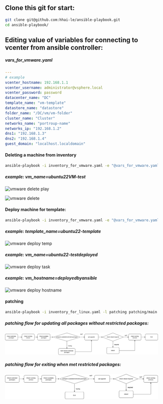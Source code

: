 ## Clone this git for start:

```bash
git clone git@github.com:hhai-le/ansible-playbook.git
cd ansible-playbook/
```

## Editing value of variables for connecting to vcenter from ansible controller:

##### vars_for_vmware.yaml

```yaml
---
# example
vcenter_hostname: 192.168.1.1
vcenter_username: administrator@vsphere.local
vcenter_password: password
datacenter_name: "DC"
template_name: "vm-template"
datastore_name: "datastore"
folder_name: "/DC/vm/vm-folder"
cluster_name: "Cluster"
networks_name: "portroup-name"
networks_ip: "192.168.1.2"
dns1: "192.168.1.3"
dns2: "192.168.1.4"
guest_domain: "localhost.localdomain"
```

#### Deleting a machine from inventory
```bash
ansible-playbook -i inventory_for_vmware.yaml -e "@vars_for_vmware.yaml" -e "vm_name=<name of VM machine>" vmware-delete/main.yaml
```
##### example: vm_name=ubuntu22VM-test
![vmware delete play](file:///C:/Project/ansible/playbook/images/vmware-delete-play.png)

![vmware delete](file:///C:/Project/ansible/playbook/images/vmware-delete.png)

#### Deploy machine for template:

```bash
ansible-playbook -i inventory_for_vmware.yaml -e "@vars_for_vmware.yaml" -e "template_name=<name of template>" -e "vm_name=<name of machine>" -e "vm_hostname=<hostname of VM>" vmware-deploy/main.yaml
```
##### example: template_name=ubuntu22-template

![vmware deploy temp](file:///C:/Project/ansible/playbook/images/vmware-deploy-temp.png)

##### example: vm_name=ubuntu22-testdeployed
![vmware deploy task](file:///C:/Project/ansible/playbook/images/vmware-deploy-task.png)

##### example: vm_hostname=deployedbyansible
![vmware deploy hostname](file:///C:/Project/ansible/playbook/images/vmware-deploy-hostname.png)

#### patching
```bash
ansible-playbook -i inventory_for_linux.yaml -l patching patching/main.yaml
```

##### patching flow for updating all packages without restricted packages:
![patching_hold](images/patching_hold.png)


##### patching flow for exiting when met restricted packages:
![patching_end](images/patching_end.png)
